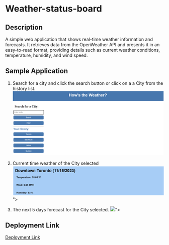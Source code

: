 # Weather-status-board

## Description

A simple web application that shows real-time weather information and forecasts.
It retrieves data from the OpenWeather API and presents it in an easy-to-read format, providing details such as current weather conditions, temperature, humidity, and wind speed.

## Sample Application

1. Search for a city and click the search button or click on a a City from the history list.
   <img src="./images/Search.png">

2. Current time weather of the City selected
   <img src="./images/current weather.png">">

3. The next 5 days forecast for the City selected.
   <img src="./images/5-day forecast.png">">

## Deployment Link

[Deployment Link]()
